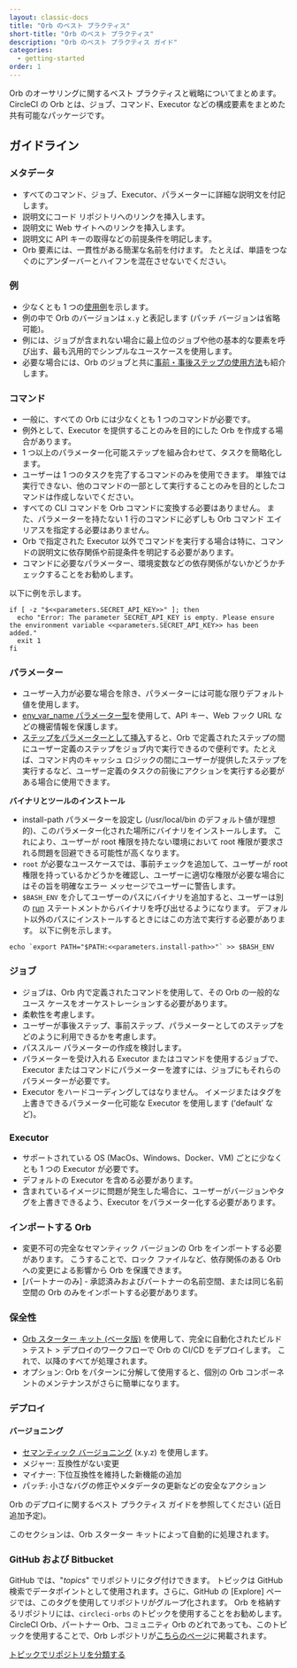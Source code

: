 ```yaml
---
layout: classic-docs
title: "Orb のベスト プラクティス"
short-title: "Orb のベスト プラクティス"
description: "Orb のベスト プラクティス ガイド"
categories:
  - getting-started
order: 1
---
```


Orb のオーサリングに関するベスト プラクティスと戦略についてまとめます。 CircleCI の Orb とは、ジョブ、コマンド、Executor などの構成要素をまとめた共有可能なパッケージです。

## ガイドライン

### メタデータ

- すべてのコマンド、ジョブ、Executor、パラメーターに詳細な説明文を付記します。
- 説明文にコード リポジトリへのリンクを挿入します。
- 説明文に Web サイトへのリンクを挿入します。
- 説明文に API キーの取得などの前提条件を明記します。
- Orb 要素には、一貫性がある簡潔な名前を付けます。 たとえば、単語をつなぐのにアンダーバーとハイフンを混在させないでください。


### 例

- 少なくとも 1 つの[使用例](https://circleci.com/ja/docs/2.0/orb-author/#orbs-の使用例)を示します。
- 例の中で Orb のバージョンは `x.y` と表記します (パッチ バージョンは省略可能)。
- 例には、ジョブが含まれない場合に最上位のジョブや他の基本的な要素を呼び出す、最も汎用的でシンプルなユースケースを使用します。
- 必要な場合には、Orb のジョブと共に[事前・事後ステップの使用方法](https://circleci.com/ja/docs/2.0/reusing-config/#事前事後ステップの使用)も紹介します。

### コマンド

- 一般に、すべての Orb には少なくとも 1 つのコマンドが必要です。
- 例外として、Executor を提供することのみを目的にした Orb を作成する場合があります。
- 1 つ以上のパラメーター化可能ステップを組み合わせて、タスクを簡略化します。
- ユーザーは 1 つのタスクを完了するコマンドのみを使用できます。 単独では実行できない、他のコマンドの一部として実行することのみを目的としたコマンドは作成しないでください。
- すべての CLI コマンドを Orb コマンドに変換する必要はありません。 また、パラメーターを持たない 1 行のコマンドに必ずしも Orb コマンド エイリアスを指定する必要はありません。
- Orb で指定された Executor 以外でコマンドを実行する場合は特に、コマンドの説明文に依存関係や前提条件を明記する必要があります。
- コマンドに必要なパラメーター、環境変数などの依存関係がないかどうかチェックすることをお勧めします。

以下に例を示します。
```
if [ -z "$<<parameters.SECRET_API_KEY>>" ]; then
  echo "Error: The parameter SECRET_API_KEY is empty. Please ensure the environment variable <<parameters.SECRET_API_KEY>> has been added."
  exit 1
fi
```

### パラメーター

- ユーザー入力が必要な場合を除き、パラメーターには可能な限りデフォルト値を使用します。
- [env_var_name パラメーター型](https://circleci.com/ja/docs/2.0/reusing-config/#環境変数名)を使用して、API キー、Web フック URL などの機密情報を保護します。
- [ステップをパラメーターとして挿入](https://circleci.com/ja/docs/2.0/reusing-config/#ステップ)すると、Orb で定義されたステップの間にユーザー定義のステップをジョブ内で実行できるので便利です。たとえば、コマンド内のキャッシュ ロジックの間にユーザーが提供したステップを実行するなど、ユーザー定義のタスクの前後にアクションを実行する必要がある場合に使用できます。

**バイナリとツールのインストール**
  - install-path パラメーターを設定し (/usr/local/bin のデフォルト値が理想的)、このパラメーター化された場所にバイナリをインストールします。 これにより、ユーザーが root 権限を持たない環境において root 権限が要求される問題を回避できる可能性が高くなります。
  - `root` が必要なユースケースでは、事前チェックを追加して、ユーザーが root 権限を持っているかどうかを確認し、ユーザーに適切な権限が必要な場合にはその旨を明確なエラー メッセージでユーザーに警告します。
  - `$BASH_ENV` を介してユーザーのパスにバイナリを追加すると、ユーザーは別の [run](https://circleci.com/ja/docs/2.0/configuration-reference/#run) ステートメントからバイナリを呼び出せるようになります。 デフォルト以外のパスにインストールするときにはこの方法で実行する必要があります。 以下に例を示します。
```
echo `export PATH="$PATH:<<parameters.install-path>>"` >> $BASH_ENV
```


### ジョブ

 - ジョブは、Orb 内で定義されたコマンドを使用して、その Orb の一般的なユース ケースをオーケストレーションする必要があります。
 - 柔軟性を考慮します。
 - ユーザーが事後ステップ、事前ステップ、パラメーターとしてのステップをどのように利用できるかを考慮します。
 - パススルー パラメーターの作成を検討します。
 - パラメーターを受け入れる Executor またはコマンドを使用するジョブで、Executor またはコマンドにパラメーターを渡すには、ジョブにもそれらのパラメーターが必要です。
- Executor をハードコーディングしてはなりません。 イメージまたはタグを上書きできるパラメーター化可能な Executor を使用します (‘default’ など)。

### Executor

- サポートされている OS (MacOs、Windows、Docker、VM) ごとに少なくとも 1 つの Executor が必要です。
- デフォルトの Executor を含める必要があります。
- 含まれているイメージに問題が発生した場合に、ユーザーがバージョンやタグを上書きできるよう、Executor をパラメーター化する必要があります。

### インポートする Orb

- 変更不可の完全なセマンティック バージョンの Orb をインポートする必要があります。 こうすることで、ロック ファイルなど、依存関係のある Orb への変更による影響から Orb を保護できます。
- [パートナーのみ] - 承認済みおよびパートナーの名前空間、または同じ名前空間の Orb のみをインポートする必要があります。

### 保全性

- [Orb スターター キット (ベータ版)](https://github.com/CircleCI-Public/orb-starter-kit) を使用して、完全に自動化されたビルド > テスト > デプロイのワークフローで Orb の CI/CD をデプロイします。 これで、以降のすべてが処理されます。
- オプション: Orb をパターンに分解して使用すると、個別の Orb コンポーネントのメンテナンスがさらに簡単になります。

### デプロイ

#### バージョニング

- [セマンティック バージョニング](https://semver.org/) (x.y.z) を使用します。
- メジャー: 互換性がない変更
- マイナー: 下位互換性を維持した新機能の追加
- パッチ: 小さなバグの修正やメタデータの更新などの安全なアクション

Orb のデプロイに関するベスト プラクティス ガイドを参照してください (近日追加予定)。

このセクションは、Orb スターター キットによって自動的に処理されます。

### GitHub および Bitbucket

GitHub では、"_topics_" でリポジトリにタグ付けできます。 トピックは GitHub 検索でデータポイントとして使用されます。さらに、GitHub の [Explore] ページでは、このタグを使用してリポジトリがグループ化されます。 Orb を格納するリポジトリには、`circleci-orbs` のトピックを使用することをお勧めします。 CircleCI Orb、パートナー Orb、コミュニティ Orb のどれであっても、このトピックを使用することで、Orb レポジトリが[こちらのページ](https://github.com/topics/circleci-orbs)に掲載されます。

[トピックでリポジトリを分類する](https://help.github.com/en/articles/classifying-your-repository-with-topics)
